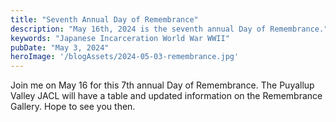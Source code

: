 ```yaml
---
title: "Seventh Annual Day of Remembrance"
description: "May 16th, 2024 is the seventh annual Day of Remembrance."
keywords: "Japanese Incarceration World War WWII"
pubDate: "May 3, 2024"
heroImage: '/blogAssets/2024-05-03-remembrance.jpg'
---
```


Join me on May 16 for this 7th annual Day of Remembrance. The Puyallup Valley JACL will have a table and updated information on the Remembrance Gallery.
Hope to see you then.